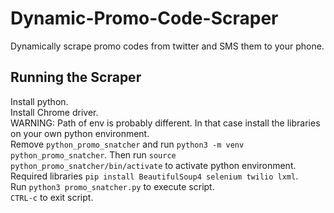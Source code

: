 # Dynamic-Promo-Code-Scraper
Dynamically scrape promo codes from twitter and SMS them to your phone.

## Running the Scraper
Install python.\
Install Chrome driver.\
WARNING: Path of env is probably different. In that case install the libraries on your own python environment.\
Remove `python_promo_snatcher` and run `python3 -m venv python_promo_snatcher`. Then run `source python_promo_snatcher/bin/activate` to activate python environment.\
Required libraries `pip install BeautifulSoup4 selenium twilio lxml`.\
Run `python3 promo_snatcher.py` to execute script.\
`CTRL-c` to exit script.
